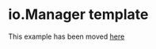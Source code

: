# io.Manager template

This example has been moved [here](https://github.com/InteropIO/manager-examples/tree/main/manager-template)
